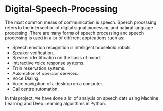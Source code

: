 # Digital-Speech-Processing

The most common means of communication is speech. Speech processing refers to the intersection of digital signal processing and natural language processing. There are many forms of speech processing and speech processing is used in a lot of different applications such as:
<ul>
  <li>Speech emotion recognition in intelligent household robots.</li>
  <li>Speaker verification.</li>
  <li>Speaker identification on the basis of mood.</li>
  <li>Interactive voice response systems.</li>
  <li>Train reservation systems.</li>
  <li>Automation of operator services.</li>
  <li>Voice Dialing.</li>
  <li>Voice navigation of a desktop on a computer.</li>
  <li>Call centre automation.</li>
 </ul>
 
 In this project, we have done a lot of analysis on speech data using Machine Learning and Deep Learning algorithms in Python.
